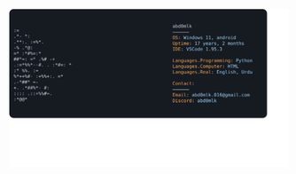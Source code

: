 <a href="https://github.com/abd0mlk/abd0mlk">
  <picture>
    <img alt="Abdullah Malik's GitHub Profile README" src="https://raw.githubusercontent.com/abd0mlk/abd0mlk/main/wip.svg">
  </picture>
</a>

